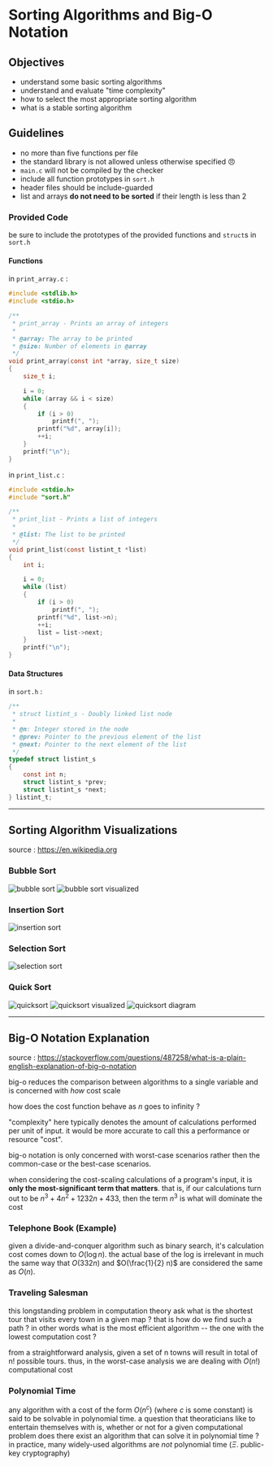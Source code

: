 # Sorting Algorithms and Big-O Notation

## Objectives
- understand some basic sorting algorithms
- understand and evaluate "time complexity"
- how to select the most appropriate sorting algorithm
- what is a stable sorting algorithm

## Guidelines
- no more than five functions per file
- the standard library is not allowed unless otherwise specified :angry:
- `main.c` will not be compiled by the checker
- include all function prototypes in `sort.h`
- header files should be include-guarded
- list and arrays **do not need to be sorted** if their length is less than 2

### Provided Code
be sure to include the prototypes of the provided functions and `struct`s in `sort.h`

#### Functions
in `print_array.c` : 
```c
#include <stdlib.h>
#include <stdio.h>

/**
 * print_array - Prints an array of integers
 *
 * @array: The array to be printed
 * @size: Number of elements in @array
 */
void print_array(const int *array, size_t size)
{
    size_t i;

    i = 0;
    while (array && i < size)
    {
        if (i > 0)
            printf(", ");
        printf("%d", array[i]);
        ++i;
    }
    printf("\n");
}
```

in `print_list.c` :
```c
#include <stdio.h>
#include "sort.h"

/**
 * print_list - Prints a list of integers
 *
 * @list: The list to be printed
 */
void print_list(const listint_t *list)
{
    int i;

    i = 0;
    while (list)
    {
        if (i > 0)
            printf(", ");
        printf("%d", list->n);
        ++i;
        list = list->next;
    }
    printf("\n");
}
```

#### Data Structures
in `sort.h` :
```c
/**
 * struct listint_s - Doubly linked list node
 *
 * @n: Integer stored in the node
 * @prev: Pointer to the previous element of the list
 * @next: Pointer to the next element of the list
 */
typedef struct listint_s
{
    const int n;
    struct listint_s *prev;
    struct listint_s *next;
} listint_t;
```

----
## Sorting Algorithm Visualizations
source : <https://en.wikipedia.org>
### Bubble Sort
![bubble sort](./assests/bubble-sort-example.gif)
![bubble sort visualized](./assests/Bubble_sort_animation.gif)
### Insertion Sort
![insertion sort](./assests/insertion-sort-example.gif)
### Selection Sort
![selection sort](./assests/selection-sort-example.gif)
### Quick Sort
![quicksort](./assests/quicksort-example.gif)
![quicksort visualized](./assests/quicksort_anim.gif)
![quicksort diagram](./assests/quicksort-diagram.png)

<!--

### Advanced
- Shell Sort
- Cocktail Shaker Sort
- Counting Sort
- Merge Sort
- Heap Sort
- Radix Sort
- Bitonic Sort
- Quick Sort - Hoare Partition Scheme

-->

----

## Big-O Notation Explanation
source : <https://stackoverflow.com/questions/487258/what-is-a-plain-english-explanation-of-big-o-notation>


big-o reduces the comparison between algorithms to a single variable and is concerned with *how* cost scale

how does the cost function behave as $n$ goes to infinity ?

"complexity" here typically denotes the amount of calculations performed per unit of input. it would be more accurate to call this a performance or resource "cost".

big-o notation is only concerned with worst-case scenarios rather then the common-case or the best-case scenarios.

when considering the cost-scaling calculations of a program's input, it is **only the most-significant term that matters**. that is, if our calculations turn out to be $n^3+4n^2+1232n+433$, then the term $n^3$ is what will dominate the cost

### Telephone Book (Example)
given a divide-and-conquer algorithm such as binary search, it's calculation cost comes down to $O(\log n)$. the actual base of the log is irrelevant in much the same way that $O(332n)$ and $O(\frac{1}{2} n)$ are considered the same as $O(n)$.

### Traveling Salesman
this longstanding problem in computation theory ask what is the shortest tour that visits every town in a given map ? that is how do we find such a path ? in other words what is the most efficient algorithm -- the one with the lowest computation cost ? 

from a straightforward analysis, given a set of n towns will result in total of n! possible tours. thus, in the worst-case analysis we are dealing with $O(n!)$ computational cost

### Polynomial Time
any algorithm with a cost of the form $O(n^c)$ (where $c$ is some constant) is said to be solvable in polynomial time. a question that theoraticians like to entertain themselves with is, whether or not for a given computational problem does there exist an algorithm that can solve it in polynomial time ? in practice, many widely-used algorithms are *not* polynomial time ($\Xi$. public-key cryptography)
